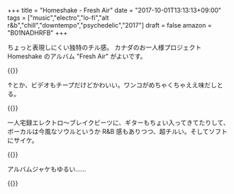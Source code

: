 +++
title = "Homeshake - Fresh Air"
date = "2017-10-01T13:13:13+09:00"
tags = ["music","electro","lo-fi","alt r&b","chill","downtempo","psychedelic","2017"]
draft = false
amazon = "B01NADHRFB"
+++

ちょっと表現しにくい独特のチル感。
カナダのお一人様プロジェクト Homeshake のアルバム "Fresh Air" がよいです。

{{<youtube src="0aOzT11GMKM" title="Homeshake - Every Single Thing">}}

↑とか、ビデオもチープだけどかわいい。ワンコがめちゃくちゃええ味だしとる。

{{<youtube src="9kHdsIAR5Ls" title="Homeshake - Khmlwugh">}}

一人宅録エレクトロ〜ブレイクビーツに、ギターもちょい入ってきてたりして、ボーカルは今風なソウルというか R&B 感もありつつ、超チルい。そしてソフトにサイケ。

{{<youtube src="S9mBjRCIN6Y" title="Getting Down Pt II (He's Cooling Down)">}}

アルバムジャケもゆるい……

{{<amazon asin="B01NADHRFB" title="Homeshake - Fresh Air">}}
